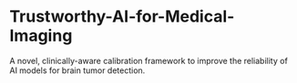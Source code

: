 # Trustworthy-AI-for-Medical-Imaging
A novel, clinically-aware calibration framework to improve the reliability of AI models for brain tumor detection.
